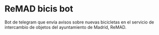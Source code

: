 # ReMAD bicis bot

Bot de telegram que envía avisos sobre nuevas bicicletas en el servicio de
intercambio de objetos del ayuntamiento de Madrid, ReMAD.
